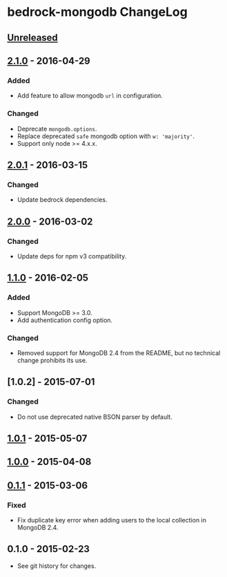 # bedrock-mongodb ChangeLog

## [Unreleased]

## [2.1.0] - 2016-04-29

### Added
- Add feature to allow mongodb `url` in configuration.

### Changed
- Deprecate `mongodb.options`.
- Replace deprecated `safe` mongodb option with `w: 'majority'`.
- Support only node >= 4.x.x.

## [2.0.1] - 2016-03-15

### Changed
- Update bedrock dependencies.

## [2.0.0] - 2016-03-02

### Changed
- Update deps for npm v3 compatibility.

## [1.1.0] - 2016-02-05

### Added
- Support MongoDB >= 3.0.
- Add authentication config option.

### Changed
- Removed support for MongoDB 2.4 from the README, but no technical change
  prohibits its use.

## [1.0.2] - 2015-07-01

### Changed
- Do not use deprecated native BSON parser by default.

## [1.0.1] - 2015-05-07

## [1.0.0] - 2015-04-08

## [0.1.1] - 2015-03-06

### Fixed
- Fix duplicate key error when adding users to the local collection in
  MongoDB 2.4.

## 0.1.0 - 2015-02-23

- See git history for changes.

[Unreleased]: https://github.com/digitalbazaar/bedrock-mongodb/compare/2.1.0...HEAD
[2.1.0]: https://github.com/digitalbazaar/bedrock-mongodb/compare/2.0.1...2.1.0
[2.0.1]: https://github.com/digitalbazaar/bedrock-mongodb/compare/2.0.0...2.0.1
[2.0.0]: https://github.com/digitalbazaar/bedrock-mongodb/compare/1.1.0...2.0.0
[1.1.0]: https://github.com/digitalbazaar/bedrock-mongodb/compare/1.0.2...1.1.0
[1.0.1]: https://github.com/digitalbazaar/bedrock-mongodb/compare/1.0.1...1.0.2
[1.0.1]: https://github.com/digitalbazaar/bedrock-mongodb/compare/1.0.0...1.0.1
[1.0.0]: https://github.com/digitalbazaar/bedrock-mongodb/compare/0.1.1...1.0.0
[0.1.1]: https://github.com/digitalbazaar/bedrock-mongodb/compare/0.1.0...0.1.1

